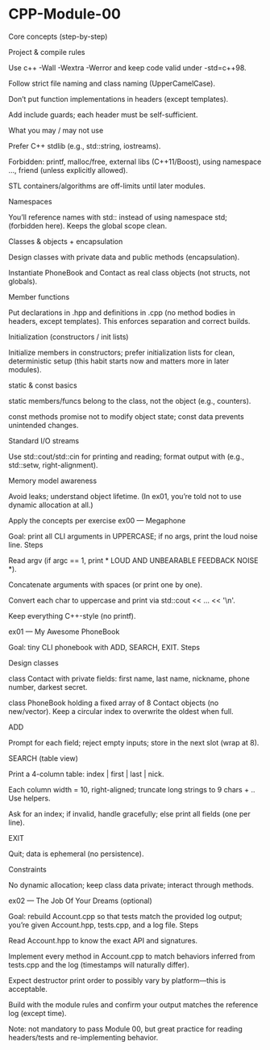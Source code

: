 # CPP-Module-00
Core concepts (step-by-step)

Project & compile rules

Use c++ -Wall -Wextra -Werror and keep code valid under -std=c++98.

Follow strict file naming and class naming (UpperCamelCase).

Don’t put function implementations in headers (except templates).

Add include guards; each header must be self-sufficient. 

What you may / may not use

Prefer C++ stdlib (e.g., std::string, iostreams).

Forbidden: printf, malloc/free, external libs (C++11/Boost), using namespace …, friend (unless explicitly allowed).

STL containers/algorithms are off-limits until later modules. 

Namespaces

You’ll reference names with std:: instead of using namespace std; (forbidden here). Keeps the global scope clean. 

Classes & objects + encapsulation

Design classes with private data and public methods (encapsulation).

Instantiate PhoneBook and Contact as real class objects (not structs, not globals). 

Member functions

Put declarations in .hpp and definitions in .cpp (no method bodies in headers, except templates). This enforces separation and correct builds. 

Initialization (constructors / init lists)

Initialize members in constructors; prefer initialization lists for clean, deterministic setup (this habit starts now and matters more in later modules).

static & const basics

static members/funcs belong to the class, not the object (e.g., counters).

const methods promise not to modify object state; const data prevents unintended changes.

Standard I/O streams

Use std::cout/std::cin for printing and reading; format output with <iomanip> (e.g., std::setw, right-alignment). 

Memory model awareness

Avoid leaks; understand object lifetime. (In ex01, you’re told not to use dynamic allocation at all.) 

Apply the concepts per exercise
ex00 — Megaphone

Goal: print all CLI arguments in UPPERCASE; if no args, print the loud noise line.
Steps

Read argv (if argc == 1, print * LOUD AND UNBEARABLE FEEDBACK NOISE *).

Concatenate arguments with spaces (or print one by one).

Convert each char to uppercase and print via std::cout << ... << '\n'.

Keep everything C++-style (no printf). 

ex01 — My Awesome PhoneBook

Goal: tiny CLI phonebook with ADD, SEARCH, EXIT.
Steps

Design classes

class Contact with private fields: first name, last name, nickname, phone number, darkest secret.

class PhoneBook holding a fixed array of 8 Contact objects (no new/vector). Keep a circular index to overwrite the oldest when full. 

ADD

Prompt for each field; reject empty inputs; store in the next slot (wrap at 8). 

SEARCH (table view)

Print a 4-column table: index | first | last | nick.

Each column width = 10, right-aligned; truncate long strings to 9 chars + .. Use <iomanip> helpers. 

Ask for an index; if invalid, handle gracefully; else print all fields (one per line). 

EXIT

Quit; data is ephemeral (no persistence). 

Constraints

No dynamic allocation; keep class data private; interact through methods. 

ex02 — The Job Of Your Dreams (optional)

Goal: rebuild Account.cpp so that tests match the provided log output; you’re given Account.hpp, tests.cpp, and a log file.
Steps

Read Account.hpp to know the exact API and signatures.

Implement every method in Account.cpp to match behaviors inferred from tests.cpp and the log (timestamps will naturally differ).

Expect destructor print order to possibly vary by platform—this is acceptable.

Build with the module rules and confirm your output matches the reference log (except time).

Note: not mandatory to pass Module 00, but great practice for reading headers/tests and re-implementing behavior.

